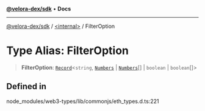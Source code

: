 [**@velora-dex/sdk**](../../README.md) • **Docs**

***

[@velora-dex/sdk](../../globals.md) / [\<internal\>](../README.md) / FilterOption

# Type Alias: FilterOption

> **FilterOption**: [`Record`](Record.md)\<`string`, [`Numbers`](Numbers.md) \| [`Numbers`](Numbers.md)[] \| `boolean` \| `boolean`[]\>

## Defined in

node\_modules/web3-types/lib/commonjs/eth\_types.d.ts:221
